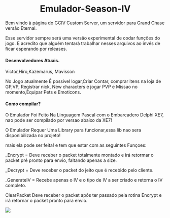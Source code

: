 <Div Align="Center"><h1>Emulador-Season-IV</h1></Div>

Bem vindo à página do GCIV Custom Server, um servidor para Grand Chase versão Eternal.

Esse servidor sempre será uma versão experimental de codar funções do jogo. E acredito que alguém tentará trabalhar nesses arquivos ao invés de ficar esperando por releases.

<h4>Desenvolvedores Atuais.</h4>
Victor,Hiro,Kazemarus, Mavisson

No Jogo atualmente É possivel logar,Criar Contar, comprar itens na loja de GP,VP, Registrar nick, New characters e jogar PVP e Missao no momento,Equipar Pets e Emoticons.

<h4>Como compilar?</h4>
O Emulador Foi Feito Na Linguagem Pascal com o Embarcadero Delphi XE7, nao pode ser compilado por versao abaixo da XE7!

O Emulador Requer Uma Library para funcionar,essa lib nao sera disponibilizada no projeto!

mais ela pode ser feita! e tem que estar com as seguintes Funçoes:

<p>_Encrypt = Deve receber o packet totalmente montado e irá retormar o packet pré pronto para envio, faltando apenas a size.</p>
<p>_Decrypt = Deve receber o packet do jeito que é recebido pelo cliente.</p>
<p>_GenerateIV = Recebe apenas o IV e o tipo de IV a ser criado e retorna o IV completo.</p>
<p>ClearPacket Deve receber o packet após ter passado pela rotina Encrypt e irá retornar o packet pronto para envio.</p>


<img src=http://i.imgur.com/SknoQLu.jpg>
<h1>

